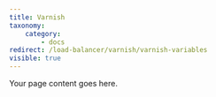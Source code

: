 ```yaml
---
title: Varnish
taxonomy:
    category:
        - docs
redirect: /load-balancer/varnish/varnish-variables
visible: true
---
```


Your page content goes here.